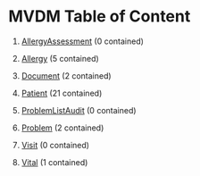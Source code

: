 # MVDM Table of Content

1. [AllergyAssessment](AllergyAssessment.md) (0 contained)

2. [Allergy](Allergy.md) (5 contained)

3. [Document](Document.md) (2 contained)

4. [Patient](Patient.md) (21 contained)

5. [ProblemListAudit](ProblemListAudit.md) (0 contained)

6. [Problem](Problem.md) (2 contained)

7. [Visit](Visit.md) (0 contained)

8. [Vital](Vital.md) (1 contained)

